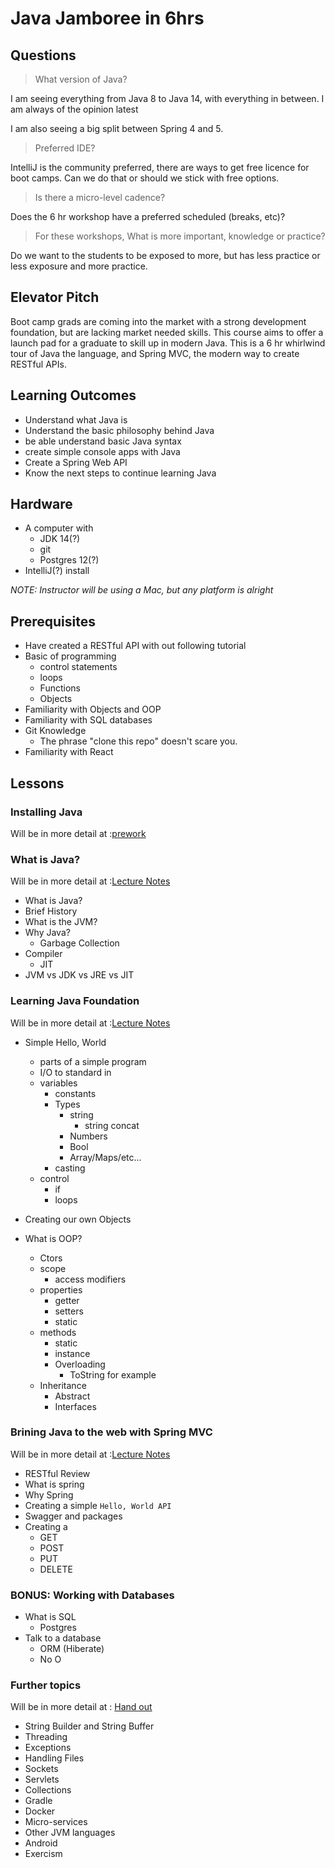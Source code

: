 # Java Jamboree in 6hrs

## Questions

> What version of Java?

I am seeing everything from Java 8 to Java 14, with everything in between. I am always of the opinion latest

I am also seeing a big split between Spring 4 and 5.

> Preferred IDE?

IntelliJ is the community preferred, there are ways to get free licence for boot camps. Can we do that or should we stick with free options.

> Is there a micro-level cadence?

Does the 6 hr workshop have a preferred scheduled (breaks, etc)?

> For these workshops, What is more important, knowledge or practice?

Do we want to the students to be exposed to more, but has less practice or less exposure and more practice.

## Elevator Pitch

Boot camp grads are coming into the market with a strong development foundation, but are lacking market needed skills. This course aims to offer a launch pad for a graduate to skill up in modern Java. This is a 6 hr whirlwind tour of Java the language, and Spring MVC, the modern way to create RESTful APIs.

## Learning Outcomes

- Understand what Java is
- Understand the basic philosophy behind Java
- be able understand basic Java syntax
- create simple console apps with Java
- Create a Spring Web API
- Know the next steps to continue learning Java

## Hardware

- A computer with
  - JDK 14(?)
  - git
  - Postgres 12(?)
- IntelliJ(?) install

_NOTE: Instructor will be using a Mac, but any platform is alright_

## Prerequisites

- Have created a RESTful API with out following tutorial
- Basic of programming
  - control statements
  - loops
  - Functions
  - Objects
- Familiarity with Objects and OOP
- Familiarity with SQL databases
- Git Knowledge
  - The phrase "clone this repo" doesn't scare you.
- Familiarity with React

## Lessons

### Installing Java

Will be in more detail at :[prework](prework.md)

### What is Java?

Will be in more detail at :[Lecture Notes](what-is-java.md)

- What is Java?
- Brief History
- What is the JVM?
- Why Java?
  - Garbage Collection
- Compiler
  - JIT
- JVM vs JDK vs JRE vs JIT

### Learning Java Foundation

Will be in more detail at :[Lecture Notes](java-basics.md)

- Simple Hello, World

  - parts of a simple program
  - I/O to standard in
  - variables
    - constants
    - Types
      - string
        - string concat
      - Numbers
      - Bool
      - Array/Maps/etc...
    - casting
  - control
    - if
    - loops

- Creating our own Objects
- What is OOP?
  - Ctors
  - scope
    - access modifiers
  - properties
    - getter
    - setters
    - static
  - methods
    - static
    - instance
    - Overloading
      - ToString for example
  - Inheritance
    - Abstract
    - Interfaces

### Brining Java to the web with Spring MVC

Will be in more detail at :[Lecture Notes](java-api.md)

- RESTful Review
- What is spring
- Why Spring
- Creating a simple `Hello, World API`
- Swagger and packages
- Creating a
  - GET
  - POST
  - PUT
  - DELETE

### BONUS: Working with Databases

- What is SQL
  - Postgres
- Talk to a database
  - ORM (Hiberate)
  - No O

### Further topics

Will be in more detail at : [Hand out](postwork.md)

- String Builder and String Buffer
- Threading
- Exceptions
- Handling Files
- Sockets
- Servlets
- Collections
- Gradle
- Docker
- Micro-services
- Other JVM languages
- Android
- Exercism
